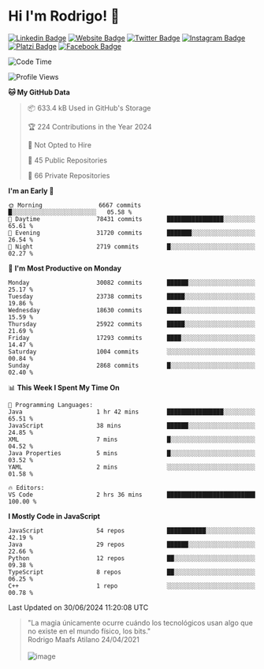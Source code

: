 # Hi I'm Rodrigo! 👋
[![Linkedin Badge](https://img.shields.io/badge/-rmaafs-blue?style=flat&logo=Linkedin&logoColor=white&link=https://www.linkedin.com/in/rmaafs/)](https://www.linkedin.com/in/rmaafs/)
[![Website Badge](https://img.shields.io/badge/-rmaafs.com-0a192f?style=flat&logo=Google-Chrome&logoColor=white&link=https://rmaafs.com)](https://rmaafs.com)
[![Twitter Badge](https://img.shields.io/badge/-@royendero-1ca0f1?style=flat&labelColor=1ca0f1&logo=twitter&logoColor=white&link=https://twitter.com/royendero)](https://twitter.com/royendero)
[![Instagram Badge](https://img.shields.io/badge/-@rmaafs-purple?style=flat&logo=instagram&logoColor=white&link=https://instagram.com/rmaafs/)](https://instagram.com/rmaafs)
[![Platzi Badge](https://img.shields.io/badge/-rmaafs-203845?style=flat&logo=Platzi&logoColor=98CA3F&link=https://platzi.com/p/rmaafs/)](https://platzi.com/p/rmaafs/)
[![Facebook Badge](https://img.shields.io/badge/-rmaafs-046CE4?style=flat&logo=Facebook&logoColor=white&link=https://www.facebook.com/rmaafs/)](https://www.facebook.com/rmaafs/)

<!--START_SECTION:waka-->
![Code Time](http://img.shields.io/badge/Code%20Time-2%2C967%20hrs%2048%20mins-blue)

![Profile Views](http://img.shields.io/badge/Profile%20Views-0-blue)

**🐱 My GitHub Data** 

> 📦 633.4 kB Used in GitHub's Storage 
 > 
> 🏆 224 Contributions in the Year 2024
 > 
> 🚫 Not Opted to Hire
 > 
> 📜 45 Public Repositories 
 > 
> 🔑 66 Private Repositories 
 > 
**I'm an Early 🐤** 

```text
🌞 Morning                6667 commits        █░░░░░░░░░░░░░░░░░░░░░░░░   05.58 % 
🌆 Daytime                78431 commits       ████████████████░░░░░░░░░   65.61 % 
🌃 Evening                31720 commits       ███████░░░░░░░░░░░░░░░░░░   26.54 % 
🌙 Night                  2719 commits        █░░░░░░░░░░░░░░░░░░░░░░░░   02.27 % 
```
📅 **I'm Most Productive on Monday** 

```text
Monday                   30082 commits       ██████░░░░░░░░░░░░░░░░░░░   25.17 % 
Tuesday                  23738 commits       █████░░░░░░░░░░░░░░░░░░░░   19.86 % 
Wednesday                18630 commits       ████░░░░░░░░░░░░░░░░░░░░░   15.59 % 
Thursday                 25922 commits       █████░░░░░░░░░░░░░░░░░░░░   21.69 % 
Friday                   17293 commits       ████░░░░░░░░░░░░░░░░░░░░░   14.47 % 
Saturday                 1004 commits        ░░░░░░░░░░░░░░░░░░░░░░░░░   00.84 % 
Sunday                   2868 commits        █░░░░░░░░░░░░░░░░░░░░░░░░   02.40 % 
```


📊 **This Week I Spent My Time On** 

```text
💬 Programming Languages: 
Java                     1 hr 42 mins        ████████████████░░░░░░░░░   65.51 % 
JavaScript               38 mins             ██████░░░░░░░░░░░░░░░░░░░   24.85 % 
XML                      7 mins              █░░░░░░░░░░░░░░░░░░░░░░░░   04.52 % 
Java Properties          5 mins              █░░░░░░░░░░░░░░░░░░░░░░░░   03.52 % 
YAML                     2 mins              ░░░░░░░░░░░░░░░░░░░░░░░░░   01.58 % 

🔥 Editors: 
VS Code                  2 hrs 36 mins       █████████████████████████   100.00 % 
```

**I Mostly Code in JavaScript** 

```text
JavaScript               54 repos            ███████████░░░░░░░░░░░░░░   42.19 % 
Java                     29 repos            ██████░░░░░░░░░░░░░░░░░░░   22.66 % 
Python                   12 repos            ██░░░░░░░░░░░░░░░░░░░░░░░   09.38 % 
TypeScript               8 repos             ██░░░░░░░░░░░░░░░░░░░░░░░   06.25 % 
C++                      1 repo              ░░░░░░░░░░░░░░░░░░░░░░░░░   00.78 % 
```




 Last Updated on 30/06/2024 11:20:08 UTC
<!--END_SECTION:waka-->

> "La magia únicamente ocurre cuándo los tecnológicos usan algo que no existe en el mundo físico, los bits."<br>
>  Rodrigo Maafs Atilano 24/04/2021
<br><br>
![image](https://user-images.githubusercontent.com/47652130/116024039-ff6eb680-a612-11eb-8b42-290c8922697e.png)
